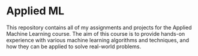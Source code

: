 # Applied ML
This repository contains all of my assignments and projects for the Applied Machine Learning course. The aim of this course is to provide hands-on experience with various machine learning algorithms and techniques, and how they can be applied to solve real-world problems.

